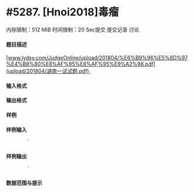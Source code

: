 
# #5287. [Hnoi2018]毒瘤
内存限制：512 MiB 时间限制：20 Sec提交 提交记录 讨论
#### 题目描述
[www.lydsy.com/JudgeOnline/upload/201804/%E6%B9%96%E5%8D%97%E4%B8%80%E8%AF%95%E8%AF%95%E9%A2%98.pdf](upload/201804/湖南一试试题.pdf) 
#### 输入格式

#### 输出格式

#### 样例

#### 样例输入

			`
#### 样例输出

			`
#### 数据范围与提示

